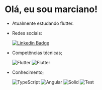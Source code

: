 # Olá, eu sou marciano!

- Atualmente estudando flutter.
- Redes sociais:

     [![Linkedin Badge](https://img.shields.io/badge/LinkedIn-0077B5?style=for-the-badge&logo=linkedin&logoColor=white)](https://br.linkedin.com/in/marciano-pereira-003a6619a?trk=public_profile_browsemap_profile-result-card_result-card_full-click)

- Competências técnicas;

     ![Flutter](https://img.shields.io/badge/Dart-0175C2?style=for-the-badge&logo=dart&logoColor=white)
     ![Flutter](https://img.shields.io/badge/Flutter-02569B?style=for-the-badge&logo=flutter&logoColor=white)
     
- Conhecimento;
     
     ![TypeScript](https://img.shields.io/badge/TypeScript-02569B?style=for-the-badge&logo=typescript&logoColor=white)
     ![Angular](https://img.shields.io/badge/Angular-02569B?style=for-the-badge&logo=angular&logoColor=white)
     ![Solid](https://img.shields.io/badge/Solid-02569B?style=for-the-badge&logo=solid&logoColor=white)
     ![Test](https://img.shields.io/badge/Test-02569B?style=for-the-badge&logo=test&logoColor=white)
